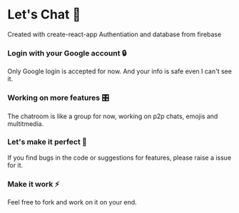 # Let's Chat 💬
Created with create-react-app
Authentiation and database from firebase

### Login with your Google account 🔒
Only Google login is accepted for now. And your info is safe even I can't see it.

### Working on more features 🎛️
The chatroom is like a group for now, working on p2p chats, emojis and multitmedia.

### Let's make it perfect 🚀
If you find bugs in the code or suggestions for features, please raise a issue for it.

### Make it work ⚡
Feel free to fork and work on it on your end.
